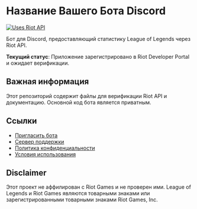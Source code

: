 # Название Вашего Бота Discord

[![Uses Riot API](https://img.shields.io/badge/Uses-Riot%20API-red.svg)](https://developer.riotgames.com/)

Бот для Discord, предоставляющий статистику League of Legends через Riot API.

**Текущий статус**: Приложение зарегистрировано в Riot Developer Portal и ожидает верификации.

## Важная информация

Этот репозиторий содержит файлы для верификации Riot API и документацию.
Основной код бота является приватным.

## Ссылки

- [Пригласить бота](https://discord.com/oauth2/authorize?client_id=1408071786545020979)
- [Сервер поддержки](dsc.gg/riftcord-lol)
- [Политика конфиденциальности](PRIVACY.md)
- [Условия использования](TERMS.md)

## Disclaimer

Этот проект не аффилирован с Riot Games и не проверен ими.
League of Legends и Riot Games являются товарными знаками или зарегистрированными товарными знаками Riot Games, Inc.